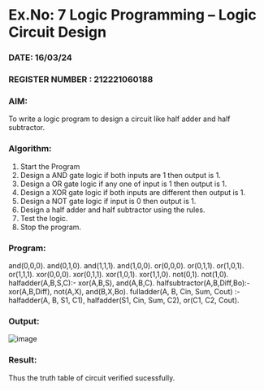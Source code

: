 # Ex.No: 7  Logic Programming –  Logic Circuit Design
### DATE: 16/03/24                                                                           
### REGISTER NUMBER : 212221060188
### AIM: 
To write a logic program to design a circuit like half adder and half subtractor.
###  Algorithm:
1. Start the Program
2. Design a AND gate logic if both inputs are 1 then output is 1.
3. Design a OR gate logic if any one of input is 1 then output is 1.
4. Design a XOR gate logic if both inputs are different then output is 1.
5. Design a NOT gate logic if input is 0 then output is 1.
6. Design a half adder and half subtractor using the rules.
7. Test the logic.
8. Stop the program.

### Program:
and(0,0,0). and(0,1,0). and(1,1,1). and(1,0,0). or(0,0,0). or(0,1,1). or(1,0,1). or(1,1,1). xor(0,0,0). xor(0,1,1). xor(1,0,1). xor(1,1,0). not(0,1). not(1,0). halfadder(A,B,S,C):- xor(A,B,S), and(A,B,C). halfsubtractor(A,B,Diff,Bo):- xor(A,B,Diff), not(A,X), and(B,X,Bo). fulladder(A, B, Cin, Sum, Cout) :- halfadder(A, B, S1, C1),
halfadder(S1, Cin, Sum, C2),
or(C1, C2, Cout).










### Output:
![image](https://github.com/KarthikeyanJ118/AI_Lab_2023-24/assets/160995906/15f8948f-9c3f-483b-b416-d8c463d60e2f)



### Result:
Thus the truth table of circuit verified sucessfully.
